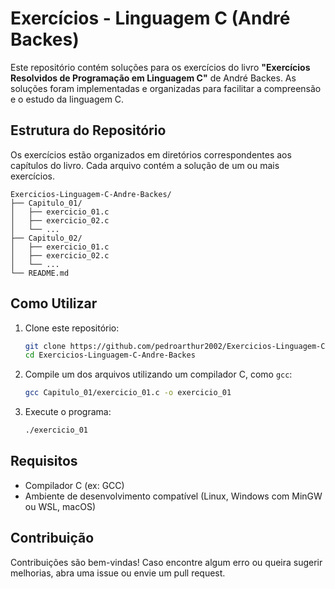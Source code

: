 # Exercícios - Linguagem C (André Backes)

Este repositório contém soluções para os exercícios do livro **"Exercícios Resolvidos de Programação em Linguagem C"** de André Backes. As soluções foram implementadas e organizadas para facilitar a compreensão e o estudo da linguagem C.

## Estrutura do Repositório

Os exercícios estão organizados em diretórios correspondentes aos capítulos do livro. Cada arquivo contém a solução de um ou mais exercícios.

```
Exercicios-Linguagem-C-Andre-Backes/
├── Capitulo_01/
│   ├── exercicio_01.c
│   ├── exercicio_02.c
│   └── ...
├── Capitulo_02/
│   ├── exercicio_01.c
│   ├── exercicio_02.c
│   └── ...
└── README.md
```

## Como Utilizar

1. Clone este repositório:

   ```sh
   git clone https://github.com/pedroarthur2002/Exercicios-Linguagem-C-Andre-Backes.git
   cd Exercicios-Linguagem-C-Andre-Backes
   ```

2. Compile um dos arquivos utilizando um compilador C, como `gcc`:

   ```sh
   gcc Capitulo_01/exercicio_01.c -o exercicio_01
   ```

3. Execute o programa:

   ```sh
   ./exercicio_01
   ```

## Requisitos

- Compilador C (ex: GCC)
- Ambiente de desenvolvimento compatível (Linux, Windows com MinGW ou WSL, macOS)

## Contribuição

Contribuições são bem-vindas! Caso encontre algum erro ou queira sugerir melhorias, abra uma issue ou envie um pull request.
